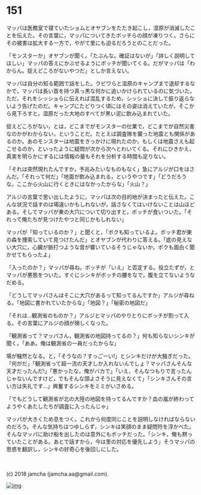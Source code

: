# 151

マッパは医務室で寝ていたショムとオヤブンをたたき起こし，湿原が消滅したことを伝えた。その言葉に，マッパについてきたボッチらの顔が凍りつく。さらにその被害は拡大する一方で，やがて里にも迫るだろうとのことだった。  

「モンスターか」オヤブンが聞く。「たぶんな。確証はないが」「詳しく説明してほしい」マッパの答えにかぶせるようにボッチが聞いてくる。だがマッパは「わからん。捉えどころがないやつだ」としか言えない。  

マッパは自分の知る範囲で話をした。クビワらと湿原のキャンプまで退却するなかで，マッパは長い首を持つ真っ黒な何かに追いかけられているのに気づいた。ただ，それをシッショらに伝えれば混乱するため，シッショに決して振り返らないよう告げたのだ。キャンプにたどりつく頃にはその姿は消えていたが，そこから見下ろすと，湿原だった大地のすべてが黒い泥に飲み込まれていた。  

捉えどころがない，とは，どこまでがモンスターの仕業で，どこまでが自然災害なのかがわからない，ということだ。たとえば調査隊を襲った地震とも関係があるのか。あのモンスターは地震をきっかけに現れたのか，もしくは地震さえも起こせるのか，といったように疑問が次から次へとわいてくる。それにひきかえ，真実を明らかにするには情報の量もそれを分析する時間も足りない。  

「それは突然現れたんですか，予兆みたいなものもなく」急にアルジが口をはさんだ。「それって何だ」「地面が飲み込まれる，というやつです」「どうだろうな。ここから火山に行くときにはなかったからな」「火山？」  

アルジの言葉で思い出したように，マッパは次の目的地が決まったと伝えた。こんな状況で話すのは場違いかもしれないが，話さなくてはいけないことは山ほどある。そしてマッパが東の大穴について切り出すと，ボッチが食いついた。「それって俺たちが見つけたやつと同じかもしれない」  

マッパが「知っているのか？」と聞くと，「ボクも知っているよ。ボッチ君が東の森を捜索していて見つけたんだ」とオヤブンが代わりに答える。「底の見えない大穴に，心臓が脈打つような音が響いているそうじゃないか。ボクも面白く聞かせてもらったよ」  

「入ったのか？」マッパが尋ね，ボッチが「いえ」と否定する。役立たずが，とマッパが悪態をついた。すぐにシンキがボッチの腰をなで，腹を立てないようなだめる。  

「どうしてマッパさんはそこに大穴があるって知ってるんですか」アルジが尋ねる。「地図に書かれていたからな」「地図？」「秘密の地図だ」  

「それは…観測省のものか？」アルジとマッパのやりとりにボッチが割って入る。その言葉にアルジの顔が険しくなった。  

「観測省って？マッパさん，観測省の地図持ってるの？」何も知らないシンキが聞く。「ああ。俺は観測省の一員だったからな」  

場が騒然となる。と，「そうなの？すっごーい!」とシンキだけが大騒ぎだった。「何がだ」「観測省って超一流の天才しか入れないんでしょ？マッパさんそんな天才だったんだ!」「悪かったな，俺がバカで」「いえ，そんなつもりで言ったんじゃないんですけど，でもそんな頭よさそうに見えなくて」「シンキさんその言い方は失礼です…」興奮するシンキをミミがいさめる。  

「でもどうして観測省が北の大陸の地図を持ってるんですか？血の嵐が終わってようやくあたしたちが調査に入ったんじゃ」  

マッパが大きくため息をつく。これから何度同じことを説明しなければならないのだろう。そんな気持ちはつゆしらず，シンキは笑顔のまま疑問符を浮かべた。そんなマッパに助け船を出したのは意外にもボッチだった。「シンキ，俺も黙っていたことがある。あとで話すから，今は里の対応を優先しよう」そうマッパの思惑を翻訳し，シンキの好奇心を後回しにした。  

<br>  
<br>  
(c) 2018 jamcha (jamcha.aa@gmail.com).  

[![img](http://i.creativecommons.org/l/by-nc-sa/4.0/88x31.png)](http://creativecommons.org/licenses/by-nc-sa/4.0/deed)